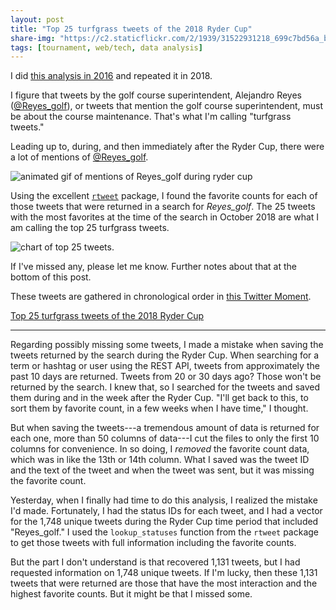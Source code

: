 ```yaml
---
layout: post
title: "Top 25 turfgrass tweets of the 2018 Ryder Cup"
share-img: "https://c2.staticflickr.com/2/1939/31522931218_699c7bd56a_b_d.jpg"
tags: [tournament, web/tech, data analysis]
---
```


I did [this analysis in 2016](http://www.blog.asianturfgrass.com/2016/10/top-25-tweets-of-the-ryder-cup.html) and repeated it in 2018. 

I figure that tweets by the golf course superintendent, Alejandro Reyes ([@Reyes_golf](https://twitter.com/Reyes_golf)), or tweets that mention the golf course superintendent, must be about the course maintenance. That's what I'm calling "turfgrass tweets."

Leading up to, during, and then immediately after the Ryder Cup, there were a lot of mentions of [@Reyes_golf](https://twitter.com/Reyes_golf).

![animated gif of mentions of Reyes_golf during ryder cup](https://c2.staticflickr.com/2/1966/43581452920_78be93c17d_o_d.gif)

Using the excellent [`rtweet`](https://cran.r-project.org/web/packages/rtweet/index.html) package, I found the favorite counts for each of those tweets that were returned in a search for *Reyes_golf*. The 25 tweets with the most favorites at the time of the search in October 2018 are what I am calling the top 25 turfgrass tweets.

![chart of top 25 tweets](https://c2.staticflickr.com/2/1939/31522931218_6a6aeaa7a5_o_d.png).

If I've missed any, please let me know. Further notes about that at the bottom of this post.

These tweets are gathered in chronological order in [this Twitter Moment](https://twitter.com/i/moments/1052518891035848704).

<a class="twitter-moment" href="https://twitter.com/i/moments/1052518891035848704?ref_src=twsrc%5Etfw">Top 25 turfgrass tweets of the 2018 Ryder Cup</a>
<script async src="https://platform.twitter.com/widgets.js" charset="utf-8"></script>

---

Regarding possibly missing some tweets, I made a mistake when saving the tweets returned by the search during the Ryder Cup. When searching for a term or hashtag or user using the REST API, tweets from approximately the past 10 days are returned. Tweets from 20 or 30 days ago? Those won't be returned by the search. I knew that, so I searched for the tweets and saved them during and in the week after the Ryder Cup. "I'll get back to this, to sort them by favorite count, in a few weeks when I have time," I thought. 

But when saving the tweets---a tremendous amount of data is returned for each one, more than 50 columns of data---I cut the files to only the first 10 columns for convenience. In so doing, I *removed* the favorite count data, which was in like the 13th or 14th column. What I saved was the tweet ID and the text of the tweet and when the tweet was sent, but it was missing the favorite count.

Yesterday, when I finally had time to do this analysis, I realized the mistake I'd made. Fortunately, I had the status IDs for each tweet, and I had a vector for the 1,748 unique tweets during the Ryder Cup time period that included "Reyes_golf." I used the `lookup_statuses` function from the `rtweet` package to get those tweets with full information including the favorite counts. 

But the part I don't understand is that recovered 1,131 tweets, but I had requested information on 1,748 unique tweets. If I'm lucky, then these 1,131 tweets that were returned are those that have the most interaction and the highest favorite counts. But it might be that I missed some. 

